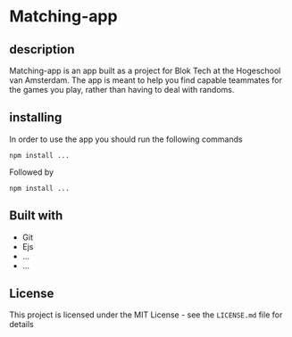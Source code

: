 # Matching-app

## description

Matching-app is an app built as a project for Blok Tech at the Hogeschool van Amsterdam.
The app is meant to help you find capable teammates for the games you play, rather than having to deal with randoms.

## installing

In order to use the app you should run the following commands  

`npm install ...`  

Followed by 

`npm install ...`

## Built with

- Git
- Ejs
- ...
- ...

## License 

This project is licensed under the MIT License - see the `LICENSE.md` file for details


